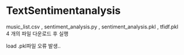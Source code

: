 # TextSentimentanalysis

<p> music_list.csv , sentiment_analysis.py , sentiment_analysis.pkl , tfidf.pkl <br>
4 개의 파일 다운로드 후 실행 <br>

  load .pkl파일 오류 발생.. <br>
</h3>
